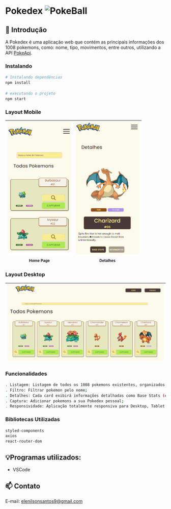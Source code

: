 # Pokedex ![PokeBall](https://raw.githubusercontent.com/PokeAPI/sprites/master/sprites/items/poke-ball.png)

## 📖 Introdução 

A Pokedex é uma aplicação web que contém as principais informações dos 1008 pokemons, como: nome, tipo, movimentos, entre outros, utilizando a API [PokeApi](https://pokeapi.co/).

### Instalando
```bash
# Instalando dependências
npm install

# executando o projeto
npm start
```

### Layout Mobile

| <img src="./src/assets/layoutMobile1.png" width=200><br><sub>Home Page</sub> | <img src="./src/assets/layoutMobile2.png" width=200><br><sub>Detalhes</sub> |
| :---: | :---: |

### Layout Desktop

| <img src="./src/assets/layoutdesktop.png" width=600><br> |
| :---: |


### Funcionalidades
```bash
. Listagem: Listagem de todos os 1008 pokemons existentes, organizados por página (20 em cada);
. Filtro: Filtrar pokemon pelo nome;
. Detalhes: Cada card exibirá informações detalhadas como Base Stats (estatisticas) e Movimentos ao ser clicado;
. Captura: Adicionar pokemons a sua Pokedex pessoal;
. Responsividade: Aplicação totalmente responsiva para Desktop, Tablet e Celulares;
```

### Bibliotecas Utilizadas

```bash
styled-components
axios
react-router-dom
```

## 💡Programas utilizados:
- VSCode

## 📫 Contato

E-mail: elenilsonsantos9@gmail.com 
